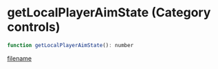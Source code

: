 # getLocalPlayerAimState (Category controls)

```js
function getLocalPlayerAimState(): number
```

[filename](getLocalPlayerAimState_m.md ':include')
